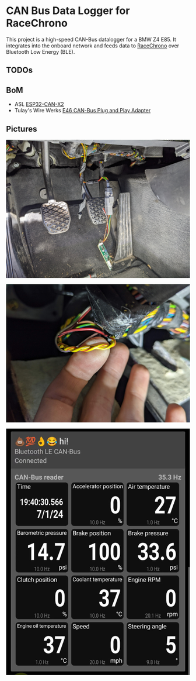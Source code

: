 # CAN Bus Data Logger for RaceChrono

This project is a high-speed CAN-Bus datalogger for a BMW Z4 E85. It integrates into the onboard network and feeds data to [RaceChrono](https://racechrono.com/) over Bluetooth Low Energy (BLE).

## TODOs


## BoM

- ASL [ESP32-CAN-X2](https://www.autosportlabs.com/product/esp32-can-x2-dual-can-bus-automotive-grade-development-board/)
- Tulay's Wire Werks [E46 CAN-Bus Plug and Play Adapter](https://tulayswirewerks.com/product/e46-can-bus-plug-and-play-adapter-4-pin-ign/)

## Pictures

![img](images/plug.jpg)

![img](images/can_wires.jpg)

![img](images/racechrono.jpg)
